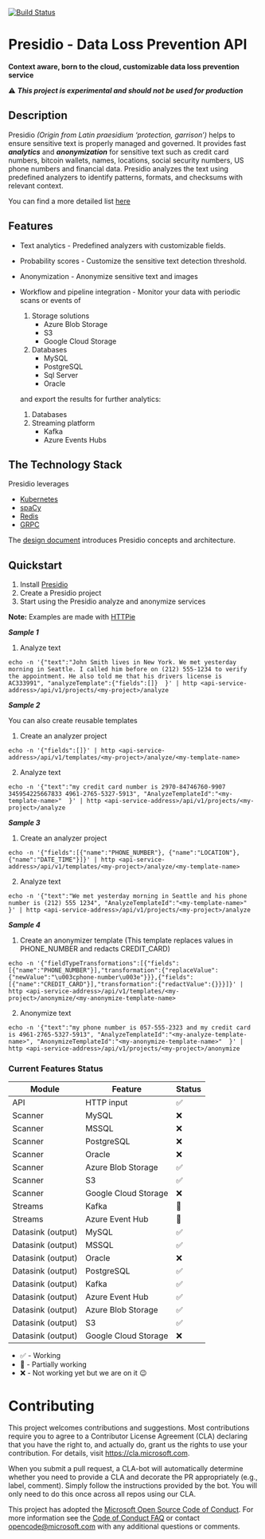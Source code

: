 [![Build Status](https://travis-ci.org/Microsoft/presidio.svg?branch=development)](https://travis-ci.org/Microsoft/presidio)


# Presidio - Data Loss Prevention API
**Context aware, born to the cloud, customizable data loss prevention service**

:warning: ***This project is experimental and should not be used for production***

## Description

Presidio *(Origin from Latin praesidium ‘protection, garrison’)* helps to ensure sensitive text is properly managed and governed. It provides fast ***analytics*** and ***anonymization*** for sensitive text such as credit card numbers, bitcoin wallets, names, locations, social security numbers, US phone numbers and financial data. 
Presidio analyzes the text using predefined analyzers to identify patterns, formats, and checksums with relevant context. 

You can find a more detailed list [here](https://microsoft.github.io/presidio/field_types.html)

## Features

* Text analytics - Predefined analyzers with customizable fields.
* Probability scores - Customize the sensitive text detection threshold.
* Anonymization - Anonymize sensitive text and images
* Workflow and pipeline integration -  Monitor your data with periodic scans or events of
  1. Storage solutions
      - Azure Blob Storage 
      - S3
      - Google Cloud Storage
  2. Databases
      - MySQL 
      - PostgreSQL 
      - Sql Server
      - Oracle

  and export the results for further analytics:
  1. Databases
  2. Streaming platform
      - Kafka
      - Azure Events Hubs

## The Technology Stack
Presidio leverages 

* [Kubernetes](https://kubernetes.io/)
* [spaCy](https://spacy.io/)
* [Redis](https://redis.io/)
* [GRPC](https://grpc.io)


The [design document](https://microsoft.github.io/presidio/design.html) introduces Presidio concepts and architecture.

## Quickstart

1. Install [Presidio](https://microsoft.github.io/presidio/install.html)
2. Create a Presidio project
3. Start using the Presidio analyze and anonymize services


**Note:** Examples are made with [HTTPie](https://httpie.org/)

***Sample 1***
1. Analyze text
```
echo -n '{"text":"John Smith lives in New York. We met yesterday morning in Seattle. I called him before on (212) 555-1234 to verify the appointment. He also told me that his drivers license is AC333991", "analyzeTemplate":{"fields":[]}  }' | http <api-service-address>/api/v1/projects/<my-project>/analyze
```

***Sample 2***

You can also create reusable templates 

1. Create an analyzer project
```
echo -n '{"fields":[]}' | http <api-service-address>/api/v1/templates/<my-project>/analyze/<my-template-name>
```

2. Analyze text
```
echo -n '{"text":"my credit card number is 2970-84746760-9907 345954225667833 4961-2765-5327-5913", "AnalyzeTemplateId":"<my-template-name>"  }' | http <api-service-address>/api/v1/projects/<my-project>/analyze
```

***Sample 3***

1. Create an analyzer project
```
echo -n '{"fields":[{"name":"PHONE_NUMBER"}, {"name":"LOCATION"}, {"name":"DATE_TIME"}]}' | http <api-service-address>/api/v1/templates/<my-project>/analyze/<my-template-name>
```

2. Analyze text
```
echo -n '{"text":"We met yesterday morning in Seattle and his phone number is (212) 555 1234", "AnalyzeTemplateId":"<my-template-name>"  }' | http <api-service-address>/api/v1/projects/<my-project>/analyze
```

***Sample 4***

1. Create an anonymizer template (This template replaces values in PHONE_NUMBER and redacts CREDIT_CARD)
```
echo -n '{"fieldTypeTransformations":[{"fields":[{"name":"PHONE_NUMBER"}],"transformation":{"replaceValue":{"newValue":"\u003cphone-number\u003e"}}},{"fields":[{"name":"CREDIT_CARD"}],"transformation":{"redactValue":{}}}]}' | http <api-service-address>/api/v1/templates/<my-project>/anonymize/<my-anonymize-template-name>
```

2. Anonymize text
```
echo -n '{"text":"my phone number is 057-555-2323 and my credit card is 4961-2765-5327-5913", "AnalyzeTemplateId":"<my-analyze-template-name>", "AnonymizeTemplateId":"<my-anonymize-template-name>"  }' | http <api-service-address>/api/v1/projects/<my-project>/anonymize
```


### Current Features Status

| Module              | Feature              | Status                 |
|---------------------|----------------------|------------------------|
| API                 | HTTP input           | :white_check_mark:     |
| Scanner             | MySQL                | :x:                    |
| Scanner             | MSSQL                | :x:                    |
| Scanner             | PostgreSQL           | :x:                    |
| Scanner             | Oracle               | :x:                    |
| Scanner             | Azure Blob Storage   | :white_check_mark:     |
| Scanner             | S3                   | :white_check_mark:     |
| Scanner             | Google Cloud Storage | :x:                    |
| Streams             | Kafka                | :large_orange_diamond: |
| Streams             | Azure Event Hub      | :large_orange_diamond:                    |
| Datasink (output)   | MySQL                | :white_check_mark:     |
| Datasink (output)   | MSSQL                | :white_check_mark:     |
| Datasink (output)   | Oracle               | :x:                    |
| Datasink (output)   | PostgreSQL           | :white_check_mark:     |
| Datasink (output)   | Kafka                | :white_check_mark:     |
| Datasink (output)   | Azure Event Hub      | :white_check_mark:     |
| Datasink (output)   | Azure Blob Storage   | :white_check_mark:     |
| Datasink (output)   | S3                   | :white_check_mark:     |
| Datasink (output)   | Google Cloud Storage | :x:                    |

- :white_check_mark: - Working
- :large_orange_diamond: - Partially working
- :x: - Not working yet but we are on it :wink:

# Contributing

This project welcomes contributions and suggestions.  Most contributions require you to agree to a
Contributor License Agreement (CLA) declaring that you have the right to, and actually do, grant us
the rights to use your contribution. For details, visit https://cla.microsoft.com.

When you submit a pull request, a CLA-bot will automatically determine whether you need to provide
a CLA and decorate the PR appropriately (e.g., label, comment). Simply follow the instructions
provided by the bot. You will only need to do this once across all repos using our CLA.

This project has adopted the [Microsoft Open Source Code of Conduct](https://opensource.microsoft.com/codeofconduct/).
For more information see the [Code of Conduct FAQ](https://opensource.microsoft.com/codeofconduct/faq/) or
contact [opencode@microsoft.com](mailto:opencode@microsoft.com) with any additional questions or comments.